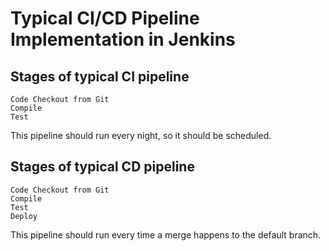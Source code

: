 # Typical CI/CD Pipeline Implementation in Jenkins
## Stages of typical CI pipeline

    Code Checkout from Git
    Compile
    Test

This pipeline should run every night, so it should be scheduled. 

## Stages of typical CD pipeline

    Code Checkout from Git
    Compile
    Test
    Deploy

This pipeline should run every time a merge happens to the default branch.

